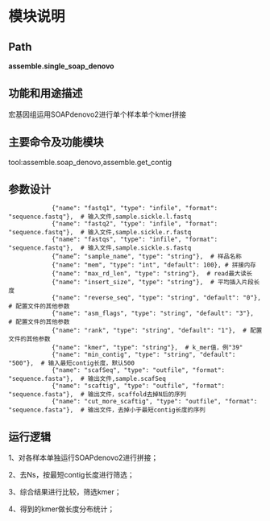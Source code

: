 
模块说明
==========================

Path
-----------

**assemble.single_soap_denovo**

功能和用途描述
-----------------------------------

宏基因组运用SOAPdenovo2进行单个样本单个kmer拼接

主要命令及功能模块
-----------------------------------

tool:assemble.soap_denovo,assemble.get_contig

参数设计
-----------------------------------

```
            {"name": "fastq1", "type": "infile", "format": "sequence.fastq"},  # 输入文件,sample.sickle.l.fastq
            {"name": "fastq2", "type": "infile", "format": "sequence.fastq"},  # 输入文件,sample.sickle.r.fastq
            {"name": "fastqs", "type": "infile", "format": "sequence.fastq"},  # 输入文件,sample.sickle.s.fastq
            {“name”: "sample_name", "type": "string"},  # 样品名称
            {"name": "mem", "type": "int", "default": 100}, # 拼接内存
            {"name": "max_rd_len", "type": "string"},  # read最大读长
            {"name": "insert_size", "type": "string"},  # 平均插入片段长度
            {"name": "reverse_seq", "type": "string", "default": "0"},   # 配置文件的其他参数
            {"name": "asm_flags", "type": "string", "default": "3"},  # 配置文件的其他参数
            {"name": "rank", "type": "string", "default": "1"},  # 配置文件的其他参数
            {"name": "kmer", "type": "string"},  # k_mer值，例"39"
            {"name": "min_contig", "type": "string", "default": "500"},  # 输入最短contig长度，默认500
            {"name": "scafSeq", "type": "outfile", "format": "sequence.fasta"},  # 输出文件,sample.scafSeq
            {"name": "scaftig", "type": "outfile", "format": "sequence.fasta"},  # 输出文件，scaffold去掉N后的序列
            {"name": "cut_more_scaftig", "type": "outfile", "format": "sequence.fasta"},  # 输出文件，去掉小于最短contig长度的序列
```

运行逻辑
-----------------------------------
1、对各样本单独运行SOAPdenovo2进行拼接；

2、去Ns，按最短contig长度进行筛选；

3、综合结果进行比较，筛选kmer；

4、得到的kmer做长度分布统计；
